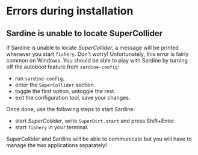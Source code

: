 # Errors during installation

## Sardine is unable to locate SuperCollider

If Sardine is unable to locate *SuperCollider*, a message will be printed whenever you start `fishery`. Don't worry!
Unfortunately, this error is fairly common on Windows. You should be able to play with Sardine by turning off the
autoboot feature from `sardine-config`:
- run `sardine-config`.
- enter the `SuperCollider` section.
- toggle the first option, untoggle the rest.
- exit the configuration tool, save your changes.

Once done, use the following steps to start Sardine:
- start *SuperCollider*, write `SuperDirt.start` and press Shift+Enter.
- start `fishery` in your terminal.

SuperCollider and Sardine will be able to communicate but you will have to manage the two applications separately!
